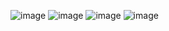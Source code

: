![image](https://github.com/welinsonmacedo/financial-manager/assets/98168234/996a37d3-e9db-4b64-8484-f8edf560265e)
![image](https://github.com/welinsonmacedo/financial-manager/assets/98168234/03739e40-8a0f-44c2-914f-739d8743fb04)
![image](https://github.com/welinsonmacedo/financial-manager/assets/98168234/e724230d-c01b-4d10-a030-848a9072cca0)
![image](https://github.com/welinsonmacedo/financial-manager/assets/98168234/14558792-2869-44c7-8243-e84b8ff10325)




